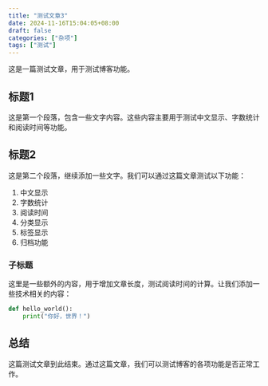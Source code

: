 ```yaml
---
title: "测试文章3"
date: 2024-11-16T15:04:05+08:00
draft: false
categories: ["杂项"]
tags: ["测试"]
---
```


这是一篇测试文章，用于测试博客功能。

## 标题1

这是第一个段落，包含一些文字内容。这些内容主要用于测试中文显示、字数统计和阅读时间等功能。

## 标题2

这是第二个段落，继续添加一些文字。我们可以通过这篇文章测试以下功能：

1. 中文显示
2. 字数统计
3. 阅读时间
4. 分类显示
5. 标签显示
6. 归档功能

### 子标题

这里是一些额外的内容，用于增加文章长度，测试阅读时间的计算。让我们添加一些技术相关的内容：

```python
def hello_world():
    print("你好，世界！")
```

## 总结

这篇测试文章到此结束。通过这篇文章，我们可以测试博客的各项功能是否正常工作。 